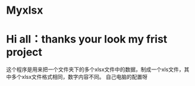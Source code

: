 # Myxlsx
# Hi all：thanks your look my frist project
这个程序是用来把一个文件夹下的多个xlsx文件中的数据，制成一个xls文件，其中多个xlsx文件格式相同，数字内容不同。
自己电脑的配置呀
